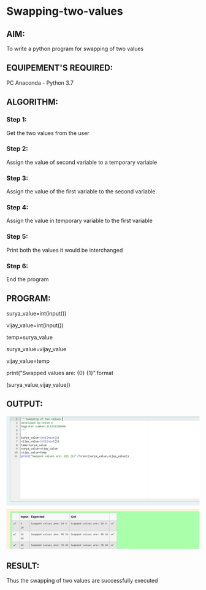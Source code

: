 # Swapping-two-values
## AIM:
To write a python program for swapping of two values
## EQUIPEMENT'S REQUIRED: 
PC
Anaconda - Python 3.7
## ALGORITHM: 
### Step 1:
Get the two values from the user
### Step 2: 
Assign the value of second variable to a temporary variable 
### Step 3: 
Assign the value of the first variable to the second variable.
### Step 4:  
Assign the value in temporary variable to the first variable
### Step 5: 
Print both the values it would be interchanged
### Step 6: 
End the program
## PROGRAM:

surya_value=int(input())

vijay_value=int(input())

temp=surya_value

surya_value=vijay_value

vijay_value=temp

print("Swapped values are: {0} {1}".format

(surya_value,vijay_value))

## OUTPUT:
![alt text](<Screenshot 2024-03-03 193030-1.png>)



## RESULT:
Thus the swapping of two values are successfully executed



